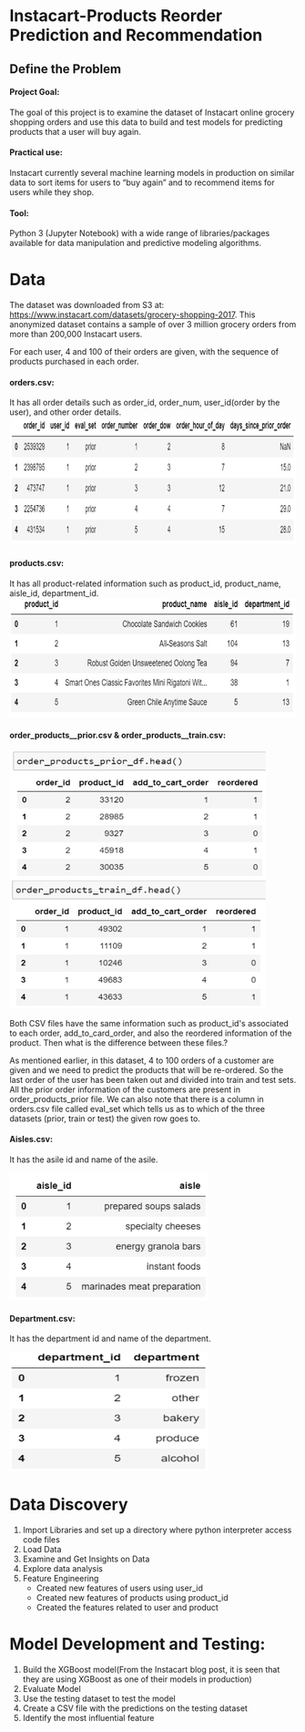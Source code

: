 # Instacart-Products Reorder Prediction and Recommendation

## Define the Problem

#### Project Goal: 
The goal of this project is to examine the dataset of Instacart online grocery shopping orders and use this data to build and test models for predicting products that a user will buy again.

#### Practical use: 
Instacart currently several machine learning models in production on similar data to sort items for users to “buy again” and to recommend items for users while they shop.

#### Tool: 
Python 3 (Jupyter Notebook) with a wide range of libraries/packages available for data manipulation and predictive modeling algorithms.

# Data
The dataset was downloaded from S3 at: https://www.instacart.com/datasets/grocery-shopping-2017. This anonymized dataset contains a sample of over 3 million grocery orders from more than 200,000 Instacart users.

For each user, 4 and 100 of their orders are given, with the sequence of products purchased in each order.

#### orders.csv: 
It has all order details such as order_id, order_num, user_id(order by the user), and other order details. 
<img src="https://github.com/veerendrababum/instacart_rec/blob/master/images/order_df.PNG" width="650" height = "225">

#### products.csv: 
It has all product-related information such as product_id, product_name, aisle_id, department_id.
<img src="https://github.com/veerendrababum/instacart_rec/blob/master/images/product_df.PNG" width="550" height = "210">

#### order_products__prior.csv & order_products__train.csv: 
<img src="https://github.com/veerendrababum/instacart_rec/blob/master/images/order_products_prior_df.PNG" width="450" height = "225">
<img src="https://github.com/veerendrababum/instacart_rec/blob/master/images/order_products_train_df.PNG" width="450" height = "225">

Both CSV files have the same information such as product_id's associated to each order, add_to_card_order, and also the reordered information of the product. Then what is the difference between these files.?

As mentioned earlier, in this dataset, 4 to 100 orders of a customer are given and we need to predict the products that will be re-ordered. So the last order of the user has been taken out and divided into train and test sets. All the prior order information of the customers are present in order_products_prior file. We can also note that there is a column in orders.csv file called eval_set which tells us as to which of the three datasets (prior, train or test) the given row goes to.

#### Aisles.csv: 
It has the asile id and name of the asile.

<img src="https://github.com/veerendrababum/instacart_rec/blob/master/images/aisle_df.PNG" width="350" height = "225">

#### Department.csv: 
It has the department id and name of the department. 

<img src="https://github.com/veerendrababum/instacart_rec/blob/master/images/dep_df.PNG" width="350" height = "210">

# Data Discovery
1.	Import Libraries and set up a directory where python interpreter access code files
2.	Load Data
3.	Examine and Get Insights on Data
4.	Explore data analysis
5.	Feature Engineering
      * Created new features of users using user_id
      * Created new features of products using product_id
      * Created the features related to user and product

# Model Development and Testing:
1.	Build the XGBoost model(From the Instacart blog post, it is seen that they are using XGBoost as one of their models in production)
2.	Evaluate Model
3.	Use the testing dataset to test the model
4.	Create a CSV file with the predictions on the testing dataset
5.	Identify the most influential feature
